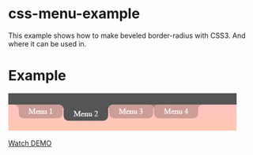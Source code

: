 # css-menu-example
This example shows how to make beveled border-radius with CSS3.
And where it can be used in.

# Example

![css-menu-example](https://github.com/antontemchenko/css-menu-example/blob/master/css-menu-example.png)

[Watch DEMO](http://anton.temchenko.com.ua/dev/css-menu-example.html)
